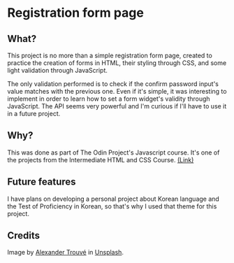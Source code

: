 # Registration form page
## What?
This project is no more than a simple registration form page, created to practice the creation of forms in HTML, their styling through CSS, and some light validation through JavaScript.

The only validation performed is to check if the confirm password input's value matches with the previous one. Even if it's simple, it was interesting to implement in order to learn how to set a form widget's validity through JavaScript. The API seems very powerful and I'm curious if I'll have to use it in a future project.

## Why?
This was done as part of The Odin Project's Javascript course. It's one of the projects from the Intermediate HTML and CSS Course. [(Link)](https://www.theodinproject.com/paths/full-stack-javascript/courses/intermediate-html-and-css)

## Future features
I have plans on developing a personal project about Korean language and the Test of Proficiency in Korean, so that's why I used that theme for this project.

## Credits
Image by [Alexander Trouvé](https://unsplash.com/es/@alexandretrouve) in [Unsplash](https://unsplash.com/es/fotos/edificio-de-hormigon-marron-y-blanco-bajo-el-cielo-azul-durante-el-dia-Via0Hy2rYIc).
